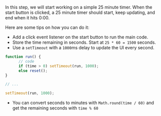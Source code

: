 In this step, we will start working on a simple 25 minute timer. When the start
button is clicked, a 25 minute timer should start, keep updating, and end when
it hits 0:00.

Here are some tips on how you can do it:

- Add a click event listener on the start button to run the main code.
- Store the time remaining in seconds. Start at `25 * 60 = 1500` seconds.
- Use a `setTimeout` with a `1000`ms delay to update the UI every second.
```javascript
function run() {
	  // code
	  if (time > 0) setTimeout(run, 1000);
	  else reset();
}

// ...

setTimeout(run, 1000);
```

- You can convert seconds to minutes with `Math.round(time / 60)` and get the
remaining seconds with `time % 60`

